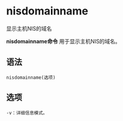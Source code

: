nisdomainname
===

显示主机NIS的域名


**nisdomainname命令** 用于显示主机NIS的域名。

##  语法

```
nisdomainname(选项)
```

##  选项

```
-v：详细信息模式。
```



